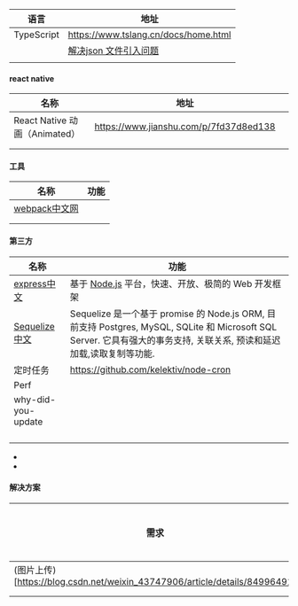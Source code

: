| 语言       | 地址                                                         |
| ---------- | ------------------------------------------------------------ |
| TypeScript | https://www.tslang.cn/docs/home.html                         |
|            | [解决json 文件引入问题](https://mariusschulz.com/blog/importing-json-modules-in-typescript) |
|            |                                                              |



#### react native 

| 名称                          | 地址                                   |      |
| ----------------------------- | -------------------------------------- | ---- |
| React Native 动画（Animated） | https://www.jianshu.com/p/7fd37d8ed138 |      |
|                               |                                        |      |
|                               |                                        |      |

#### 工具

| 名称                                                 | 功能 |
| ---------------------------------------------------- | ---- |
| [webpack中文网](https://www.webpackjs.com/concepts/) |      |
|                                                      |      |
|                                                      |      |



#### 第三方

| 名称                                                         | 功能                                                         |
| ------------------------------------------------------------ | ------------------------------------------------------------ |
| [express中文](http://www.expressjs.com.cn/)                  | 基于 [Node.js](https://nodejs.org/en/) 平台，快速、开放、极简的 Web 开发框架 |
| [Sequelize中文](https://github.com/demopark/sequelize-docs-Zh-CN) | Sequelize 是一个基于 promise 的 Node.js ORM, 目前支持 Postgres, MySQL, SQLite 和 Microsoft SQL Server. 它具有强大的事务支持, 关联关系, 预读和延迟加载,读取复制等功能. |
| 定时任务                                                     | https://github.com/kelektiv/node-cron                        |
| Perf                                                         |                                                              |
| why-did-you-update                                           |                                                              |
|                                                              |                                                              |
|                                                              |                                                              |
|                                                              |                                                              |
|                                                              |                                                              |

- 
- 

#### 解决方案

| 需求                                                         | 解决方法 |
| ------------------------------------------------------------ | -------- |
| (图片上传)[https://blog.csdn.net/weixin_43747906/article/details/84996491] |          |
|                                                              |          |
|                                                              |          |

